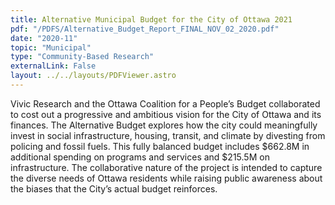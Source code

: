 ```yaml
---
title: Alternative Municipal Budget for the City of Ottawa 2021
pdf: "/PDFS/Alternative_Budget_Report_FINAL_NOV_02_2020.pdf"
date: "2020-11"
topic: "Municipal"
type: "Community-Based Research"
externalLink: False
layout: ../../layouts/PDFViewer.astro
---
```


Vivic Research and the Ottawa Coalition for a People’s Budget collaborated to cost out a progressive and ambitious vision for the City of Ottawa and its finances. The Alternative Budget explores how the city could meaningfully invest in social infrastructure, housing, transit, and climate by divesting from policing and fossil fuels. This fully balanced budget includes $662.8M in additional spending on programs and services and $215.5M on infrastructure. The collaborative nature of the project is intended to capture the diverse needs of Ottawa residents while raising public awareness about the biases that the City’s actual budget reinforces. 
